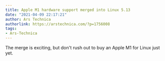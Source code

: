 ```yaml
---
title: Apple M1 hardware support merged into Linux 5.13
date: "2021-04-09 22:17:21"
author: Ars Technica
authorlink: https://arstechnica.com/?p=1756008
tags:
- Ars-Technica
---
```

The merge is exciting, but don't rush out to buy an Apple M1 for Linux just yet.